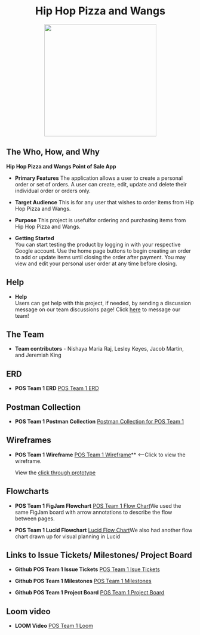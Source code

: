 
<div style="text-align:center"><h1>Hip Hop Pizza and Wangs</h1>

<image src="./instructions/hhpw-record.png" style="height:300px;"></image></div>

## The Who, How, and Why

**Hip Hop Pizza and Wangs Point of Sale App**

* **Primary Features**
The application allows a user to create a personal order or set of orders. A user can create, edit, update and delete their individual order or orders only.

* **Target Audience** 
This is for any user that wishes to order items from Hip Hop Pizza and Wangs.

* **Purpose** 
This project is usefulfor ordering and purchasing items from Hip Hop Pizza and Wangs.

* **Getting Started**  
You can start testing the product by logging in with your respective Google account. Use the home page buttons to begin creating an order to add or update items until closing the order after payment. You may view and edit your personal user order at any time before closing. 

## Help

* **Help**  
Users can get help with this project, if needed, by sending a discussion message on our team discussions page! Click [here](https://github.com/nss-evening-cohort-19/pos-system-team-1/discussions/46) to message our team!

## The Team 

* **Team contributors** - 
Nishaya Maria Raj, Lesley Keyes, Jacob Martin, and Jeremiah King

## ERD

* **POS Team 1 ERD** 
[POS Team 1 ERD](https://lucid.app/lucidchart/13340502-ea78-487e-b1fd-1396731214cb/edit?invitationId=inv_ed16f191-1154-4050-bf52-dafd5bde348a&page=0_0#?referringapp=slack&login=slack)

## Postman Collection

* **POS Team 1 Postman Collection**
[Postman Collection for POS Team 1](https://gold-flare-64538.postman.co/workspace/e8003116-4f66-485c-bce6-083279a65ad4/request/20400090-be3aec7d-f765-41cc-a006-5361de3e3217)

## Wireframes

* **POS Team 1 Wireframe**
[POS Team 1 Wireframe](https://www.figma.com/file/4y3EZddALuBR3ouSEM57Np/MVP?node-id=0%3A1)** <--Click to view the wireframe.

    View the [click through prototype](https://www.figma.com/proto/4y3EZddALuBR3ouSEM57Np/MVP?scaling=scale-down&page-id=0%3A1&starting-point-node-id=2%3A2)

## Flowcharts

* **POS Team 1 FigJam Flowchart** 
[POS Team 1 Flow Chart](https://www.figma.com/file/IbTWQlDC5JZszfziknk4Wl/MVP-POS-Team-1)We used the same FigJam board with arrow annotations to describe the flow between pages.

* **POS Team 1 Lucid Flowchart**
[Lucid Flow Chart](https://lucid.app/documents/view/0f2813bb-8e81-461a-856f-01699ea04dea)We also had another flow chart drawn up for visual planning in Lucid

## Links to Issue Tickets/ Milestones/ Project Board

* **Github POS Team 1 Issue Tickets** 
[POS Team 1 Isue Tickets](https://github.com/nss-evening-cohort-19/pos-system-team-1/issues)

* **Github POS Team 1 Milestones** 
[POS Team 1 Milestones](https://github.com/nss-evening-cohort-19/pos-system-team-1/milestones)

* **Github POS Team 1 Project Board**
[POS Team 1 Project Board](https://github.com/nss-evening-cohort-19/pos-system-team-1/projects/1)

## Loom video

* **LOOM Video**
[POS Team 1 Loom](https://www.loom.com/share/7860eb14e03b491bb27a60b410971eab)
